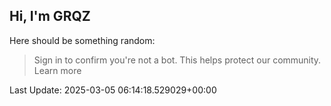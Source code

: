 ## Hi, I'm GRQZ
Here should be something random:  
> Sign in to confirm you're not a bot. This helps protect our community. Learn more


Last Update: 2025-03-05 06:14:18.529029+00:00
